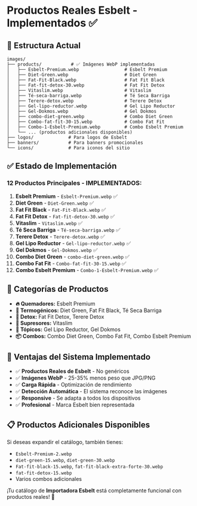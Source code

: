# Productos Reales Esbelt - Implementados ✅

## 📁 Estructura Actual

```
images/
├── products/           # ✅ Imágenes WebP implementadas
│   ├── Esbelt-Premium.webp                 # Esbelt Premium
│   ├── Diet-Green.webp                     # Diet Green
│   ├── Fat-Fit-Black.webp                  # Fat Fit Black
│   ├── Fat-fit-detox-30.webp               # Fat Fit Detox
│   ├── Vitaslim.webp                       # Vitaslim
│   ├── Té-seca-barriga.webp                # Té Seca Barriga
│   ├── Terere-detox.webp                   # Terere Detox
│   ├── Gel-lipo-reductor.webp              # Gel Lipo Reductor
│   ├── Gel-Dokmos.webp                     # Gel Dokmos
│   ├── combo-diet-green.webp               # Combo Diet Green
│   ├── Combo-fat-fit-30-15.webp            # Combo Fat Fit
│   ├── Combo-1-Esbelt-Premium.webp         # Combo Esbelt Premium
│   └── ... (productos adicionales disponibles)
├── logos/             # Para logos de Esbelt
├── banners/           # Para banners promocionales
└── icons/             # Para iconos del sitio
```

## ✅ Estado de Implementación

### **12 Productos Principales - IMPLEMENTADOS:**
1. **Esbelt Premium** - `Esbelt-Premium.webp` ✅
2. **Diet Green** - `Diet-Green.webp` ✅
3. **Fat Fit Black** - `Fat-Fit-Black.webp` ✅
4. **Fat Fit Detox** - `Fat-fit-detox-30.webp` ✅
5. **Vitaslim** - `Vitaslim.webp` ✅
6. **Té Seca Barriga** - `Té-seca-barriga.webp` ✅
7. **Terere Detox** - `Terere-detox.webp` ✅
8. **Gel Lipo Reductor** - `Gel-lipo-reductor.webp` ✅
9. **Gel Dokmos** - `Gel-Dokmos.webp` ✅
10. **Combo Diet Green** - `combo-diet-green.webp` ✅
11. **Combo Fat Fit** - `Combo-fat-fit-30-15.webp` ✅
12. **Combo Esbelt Premium** - `Combo-1-Esbelt-Premium.webp` ✅

## 🎯 Categorías de Productos

- **🔥 Quemadores:** Esbelt Premium
- **🌿 Termogénicos:** Diet Green, Fat Fit Black, Té Seca Barriga
- **🧹 Detox:** Fat Fit Detox, Terere Detox
- **💊 Supresores:** Vitaslim
- **🧴 Tópicos:** Gel Lipo Reductor, Gel Dokmos
- **📦 Combos:** Combo Diet Green, Combo Fat Fit, Combo Esbelt Premium

## 🚀 Ventajas del Sistema Implementado

- ✅ **Productos Reales de Esbelt** - No genéricos
- ✅ **Imágenes WebP** - 25-35% menos peso que JPG/PNG
- ✅ **Carga Rápida** - Optimización de rendimiento
- ✅ **Detección Automática** - El sistema reconoce las imágenes
- ✅ **Responsive** - Se adapta a todos los dispositivos
- ✅ **Profesional** - Marca Esbelt bien representada

## 📋 Productos Adicionales Disponibles

Si deseas expandir el catálogo, también tienes:
- `Esbelt-Premium-2.webp`
- `diet-green-15.webp`, `diet-green-30.webp`
- `Fat-fit-black-15.webp`, `fat-fit-black-extra-forte-30.webp`
- `fat-fit-detox-15.webp`
- Varios combos adicionales

¡Tu catálogo de **Importadora Esbelt** está completamente funcional con productos reales! 🎉
